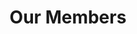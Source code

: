 ---
layout: collection_listing
title: Our Members
description: "Meet the diverse and talented individuals and organizations that form the C5IN community."
collection_name: members # This tells the layout which collection to iterate over
---